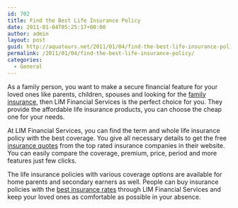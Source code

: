 ```yaml
---
id: 702
title: Find the Best Life Insurance Policy
date: 2011-01-04T05:25:17+00:00
author: admin
layout: post
guid: http://aquatours.net/2011/01/04/find-the-best-life-insurance-policy/
permalink: /2011/01/04/find-the-best-life-insurance-policy/
categories:
  - General
---
```

As a family person, you want to make a secure financial feature for your loved ones like parents, children, spouses and looking for the [family insurance](http://www.lifeinsurancequotes.me), then LIM Financial Services is the perfect choice for you. They provide the affordable life insurance products, you can choose the cheap one for your needs.

At LIM Financial Services, you can find the term and whole life insurance policy with the best coverage. You give all necessary details to get the free [insurance quotes](http://www.lifeinsurancequotes.me) from the top rated insurance companies in their website. You can easily compare the coverage, premium, price, period and more features just few clicks.

The life insurance policies with various coverage options are available for home parents and secondary earners as well. People can buy insurance policies with the [best insurance rates](http://www.lifeinsurancequotes.me) through LIM Financial Services and keep your loved ones as comfortable as possible in your absence.